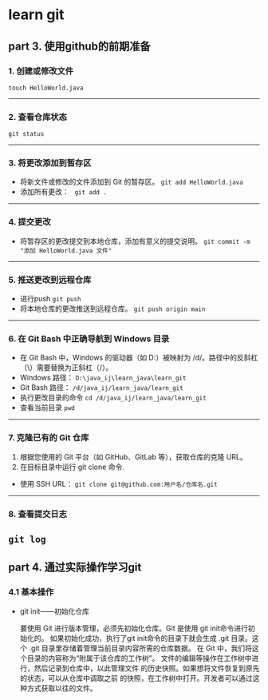learn git
===
## part 3. 使用github的前期准备

### 1. 创建或修改文件
`touch HelloWorld.java`
- - -

### 2. 查看仓库状态
`git status`

- - -
### 3. 将更改添加到暂存区
 - 将新文件或修改的文件添加到 Git 的暂存区。
	`git add HelloWorld.java`
 -  添加所有更改：
	` git add .`
---
### 4. 提交更改
- 将暂存区的更改提交到本地仓库，添加有意义的提交说明。
    `git commit -m "添加 HelloWorld.java 文件"`
---
### 5. 推送更改到远程仓库

- 进行push
	`git push`
- 将本地仓库的更改推送到远程仓库。
	`git push origin main`
---
### 6. 在 Git Bash 中正确导航到 Windows 目录
- 在 Git Bash 中，Windows 的驱动器（如 D:）被映射为 /d/。路径中的反斜杠（\）需要替换为正斜杠（/）。
- Windows 路径：
`D:\java_ij\learn_java\learn_git`
- Git Bash 路径：
`/d/java_ij/learn_java/learn_git`
-  执行更改目录的命令
`cd /d/java_ij/learn_java/learn_git`
- 查看当前目录
`pwd`
---
### 7. 克隆已有的 Git 仓库
  1. 根据您使用的 Git 平台（如 GitHub、GitLab 等），获取仓库的克隆 URL。
  2. 在目标目录中运行 git clone 命令.

  - 使用 SSH URL：
    `git clone git@github.com:用户名/仓库名.git`
---
### 8. 查看提交日志
  `git log`
---
## part 4. 通过实际操作学习git

### 4.1  基本操作
- git init——初始化仓库

  要使用 Git 进行版本管理，必须先初始化仓库。Git 是使用 git
init命令进行初始化的。
  如果初始化成功，执行了git init命令的目录下就会生成 .git 目录。这个 .git 目录里存储着管理当前目录内容所需的仓库数据。
  在 Git 中，我们将这个目录的内容称为“附属于该仓库的工作树”。 文件的编辑等操作在工作树中进行，然后记录到仓库中，以此管理文件 的历史快照。如果想将文件恢复到原先的状态，可以从仓库中调取之前 的快照，在工作树中打开。开发者可以通过这种方式获取以往的文件。